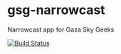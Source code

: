 # gsg-narrowcast
Narrowcast app for Gaza Sky Geeks


[![Build Status](https://travis-ci.org/FarahZaqout/gsg-narrowcast.svg?branch=master)](https://travis-ci.org/FarahZaqout/gsg-narrowcast)
